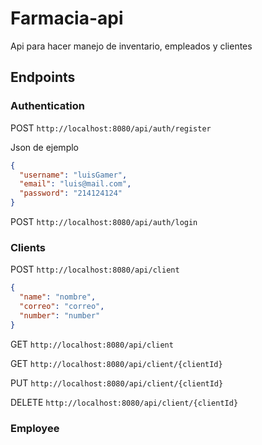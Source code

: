 # Farmacia-api
Api para hacer manejo de inventario, empleados y clientes


## Endpoints

### Authentication

POST
``http://localhost:8080/api/auth/register``

Json de ejemplo 

````json
{
  "username": "luisGamer",
  "email": "luis@mail.com",
  "password": "214124124"
}
````

POST
``http://localhost:8080/api/auth/login``

### Clients

POST ``http://localhost:8080/api/client``

````json
{
  "name": "nombre",
  "correo": "correo",
  "number": "number"
}
````

GET ``http://localhost:8080/api/client``

GET ``http://localhost:8080/api/client/{clientId}``

PUT ``http://localhost:8080/api/client/{clientId}``

DELETE ``http://localhost:8080/api/client/{clientId}``

### Employee

